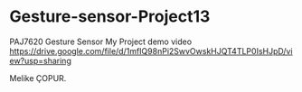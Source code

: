 # Gesture-sensor-Project13
PAJ7620 Gesture Sensor
My Project demo video https://drive.google.com/file/d/1mfIQ98nPi2SwvOwskHJQT4TLP0IsHJpD/view?usp=sharing 

Melike ÇOPUR.

